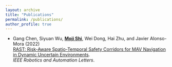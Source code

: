 ```yaml
---
layout: archive
title: "Publications"
permalink: /publications/
author_profile: true
---
```


- Gang Chen, Siyuan Wu, <ins>**Moji Shi**</ins>, Wei Dong, Hai Zhu, and Javier Alonso-Mora (2022) <br>
  [RAST: Risk-Aware Spatio-Temporal Safety Corridors for MAV Navigation in Dynamic Uncertain Environments](https://doi.org/10.1109/LRA.2022.3231832). <br>
  *IEEE Robotics and Automation Letters*.
